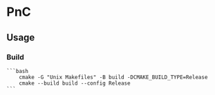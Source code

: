 # PnC
## Usage
### Build
    ```bash
        cmake -G "Unix Makefiles" -B build -DCMAKE_BUILD_TYPE=Release
        cmake --build build --config Release
    ```
